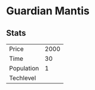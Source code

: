 # Guardian Mantis

## Stats

<table>
    <tr>
        <td>Price</td>
        <td>2000</td>
    </tr>
    <tr>
        <td>Time</td>
        <td>30</td>
    </tr>
    <tr>
        <td>Population</td>
        <td>1</td>
    </tr>
    <tr>
        <td>Techlevel</td>
        <td></td>
    </tr>
</table>
